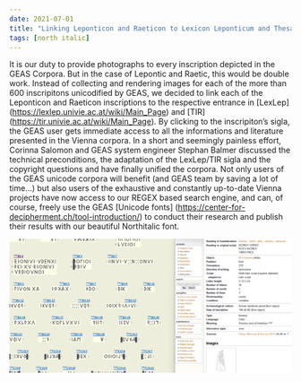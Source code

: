 ```yaml
---
date: 2021-07-01
title: "Linking Leponticon and Raeticon to Lexicon Leponticum and Thesaurus Inscriptionum Raeticarum"
tags: [north italic]
---
```

It is our duty to provide photographs to every inscription depicted in the GEAS Corpora. But in the case of Lepontic and Raetic, this would be double work. Instead of collecting and rendering images for each of the more than 600 inscripitons unicodified by GEAS, we decided to link each of the Leponticon and Raeticon inscriptions to the respective entrance in [LexLep] (https://lexlep.univie.ac.at/wiki/Main_Page) and [TIR] (https://tir.univie.ac.at/wiki/Main_Page). By clicking to the inscripiton’s sigla, the GEAS user gets immediate access to all the informations and literature presented in the Vienna corpora. In a short and seemingly painless effort, Corinna Salomon and GEAS system engineer Stephan Balmer discussed the technical preconditions, the adaptation of the LexLep/TIR sigla and the copyright questions and have finally unified the corpora. Not only users of the GEAS unicode corpora will benefit (and GEAS team by saving a lot of time...) but also users of the exhaustive and constantly up-to-date Vienna projects have now access to our REGEX based search engine, and can, of course, freely use the GEAS [Unicode fonts] (https://center-for-decipherment.ch/tool-introduction/) to conduct their research and publish their results with our beautiful Northitalic font.

![Click the inscription title in Leponticon/Raeticon (left) to obtain photographs and object details from the Vienna corpora (right)](click-inscription-titles.png)
